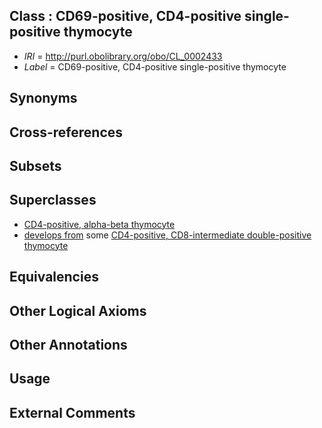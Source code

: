 
## Class : CD69-positive, CD4-positive single-positive thymocyte

 * *IRI* = http://purl.obolibrary.org/obo/CL_0002433
 * *Label* = CD69-positive, CD4-positive single-positive thymocyte

## Synonyms


## Cross-references


## Subsets


## Superclasses

 * [CD4-positive, alpha-beta thymocyte](../../CL/10/CL_0000810.md)
 * [develops from](../../RO/02/RO_0002202.md) some [CD4-positive, CD8-intermediate double-positive thymocyte](../../CL/31/CL_0002431.md)

## Equivalencies


## Other Logical Axioms


## Other Annotations


## Usage


## External Comments

